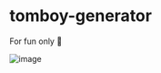 # tomboy-generator

For fun only 🤣

![image](https://github.com/jofftiquez/tomboy-generator/assets/8638243/090792ee-1533-4821-b5f3-8fd891766768)
